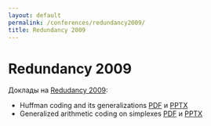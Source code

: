 ```yaml
---
layout: default
permalink: /conferences/redundancy2009/
title: Redundancy 2009
---
```


# Redundancy 2009

Доклады на [Redudancy 2009](http://www.k36.org/redundancy2009/):

* Huffman coding and its generalizations [PDF][PDF_1] и [PPTX][PPTX_1]
* Generalized arithmetic coding on simplexes [PDF][PDF_2] и [PPTX][PPTX_2]

[PDF_1]: {{site.baseurl}}/assets/content/pdf/redundancy2009/huffman_coding_and_its_generalizations.pdf
[PPTX_1]: {{site.baseurl}}/assets/content/ppt/redundancy2009/huffman_coding_and_its_generalizations.pptx
[PDF_2]: {{site.baseurl}}/assets/content/pdf/redundancy2009/generalized_arithmetic_coding_on_simplexes.pdf
[PPTX_2]: {{site.baseurl}}/assets/content/ppt/redundancy2009/generalized_arithmetic_coding_on_simplexes.pptx
